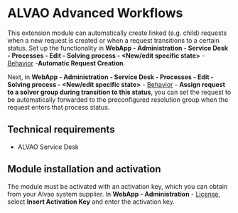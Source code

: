 # ALVAO Advanced Workflows
     
This extension module can automatically create linked (e.g. child) requests when a new request is created or when a request transitions to a certain status. Set up the functionality in **WebApp - Administration - Service Desk - Processes - Edit - Solving process - &lt;New/edit specific state&gt;** - [Behavior](../list-of-windows/alvao-webapp/administration/service-desk/process/detail/status-request/behavior) -**Automatic Request Creation**.
     
Next, in **WebApp - Administration - Service Desk - Processes - Edit - Solving process - &lt;New/edit specific state&gt;** - [Behavior](../list-of-windows/alvao-webapp/administration/service-desk/process/detail/status-request/behavior) -   **Assign request to a solver group during transition to this status**, you can set the request to be automatically forwarded to the preconfigured resolution group when the request enters that process status.
      
## Technical requirements
     
- ALVAO Service Desk

## Module installation and activation
     
The module must be activated with an activation key, which you can obtain from your Alvao system supplier. In **WebApp - Administration** - [License](../list-of-windows/alvao-webapp/administration/licenses), select **Insert Activation Key** and enter the activation key.
